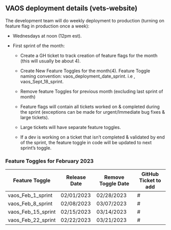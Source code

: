 ## VAOS deployment details (vets-website)

The development team will do weekly deployment to production (turning on feature flag in production once a week):

- Wednesdays at noon (12pm est).

- First sprint of the month: 

  - Create a GH ticket to track creation of feature flags for the month (this will usually be about 4).

  - Create New Feature Toggles for the month(4). Feature Toggle naming convention: vaos_deployment_date_sprint. i.e , vaos_Sept_18_sprint.

  - Remove feature Toggles for previous month (excluding last sprint of month)

  - Feature flags will contain all tickets worked on & completed during the sprint (exceptions can be made for urgent/Immediate bug fixes & large tickets).
  
  - Large tickets will have separate feature toggles.

  - If a dev is working on a ticket that isn’t completed & validated by end of the sprint, the feature toggle in code will be updated to next sprint’s toggle.

### Feature Toggles for February 2023

Feature Toggle| Release Date | Remove Toggle Date | GitHub Ticket to add 
--- | --- | --- | ---
vaos_Feb_1_sprint | 02/01/2023 | 02/28/2023 | # 
vaos_Feb_8_sprint | 02/08/2023 | 03/07/2023 | #
vaos_Feb_15_sprint | 02/15/2023 | 03/14/2023 | #
vaos_Feb_22_sprint | 02/22/2023 | 03/21/2023 | #
